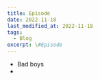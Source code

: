 ```yaml
---
title: Episode
date: 2022-11-18
last_modified_at: 2022-11-18
tags:
  - Blog
excerpt: \#Episode
---
```


- Bad boys
- 